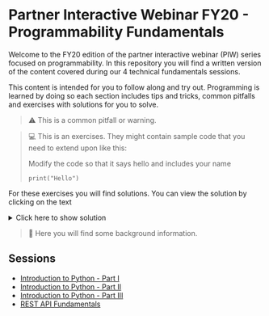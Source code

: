 # Partner Interactive Webinar FY20 - Programmability Fundamentals

Welcome to the FY20 edition of the partner interactive webinar (PIW) series focused on programmability. In this repository you will find a written version of the content covered during our 4 technical fundamentals sessions.

This content is intended for you to follow along and try out. Programming is learned by doing so each section includes tips and tricks, common pitfalls and exercises with solutions for you to solve. 

> :warning: This is a common pitfall or warning.

> :computer: This is an exercises. They might contain sample code that you need to extend upon like this:
> 
> Modify the code so that it says hello and includes your name
> ```python3
> print("Hello")
> ```

For these exercises you will find solutions. You can view the solution by clicking on the text

<details>
  <summary>Click here to show solution</summary>
  
  ```python3
  print("Hello Marcel")
  ```
</details>

> :wrench: Here you will find some background information.



## Sessions

* [Introduction to Python - Part I](sessions/python_one/Readme.md)
* [Introduction to Python - Part II](sessions/python_two/Readme.md)
* [Introduction to Python - Part III](sessions/python_three/Readme.md)
* [REST API Fundamentals](sessions/rest_fundamentals/Readme.md)
